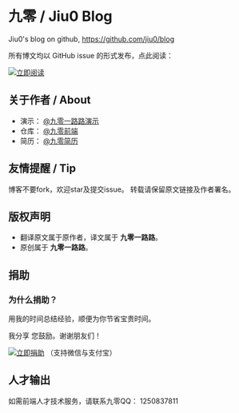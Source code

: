 # 九零 / Jiu0 Blog
Jiu0's blog on github, https://github.com/jiu0/blog

所有博文均以 GitHub issue 的形式发布，点此阅读：

[![立即阅读](https://cloud.githubusercontent.com/assets/1231359/13027636/6fdae1a6-d291-11e5-9126-68bd3d2ed778.png)](https://github.com/jiu0/blog/issues)



## 关于作者 / About

* 演示： [@九零一路路演示](http://www.yilulu.com)
* 仓库： [@九零前端](http://github.com/jiu0)
* 简历： [@九零简历](https://github.com/jiu0/blog/blob/master/resume.md)


## 友情提醒 / Tip

博客不要fork，欢迎star及提交issue。
转载请保留原文链接及作者署名。


## 版权声明

* 翻译原文属于原作者，译文属于 **九零一路路**。
* 原创属于 **九零一路路**。



## 捐助

### 为什么捐助？

用我的时间总结经验，顺便为你节省宝贵时间。

我分享 您鼓励。谢谢朋友们！

[![立即捐助](https://cloud.githubusercontent.com/assets/1231359/13027637/6fdb17fc-d291-11e5-91cf-d8840c727209.png)](https://github.com/jiu0/blog/issues/10) （支持微信与支付宝）




## 人才输出

如需前端人才技术服务，请联系九零QQ： 1250837811

